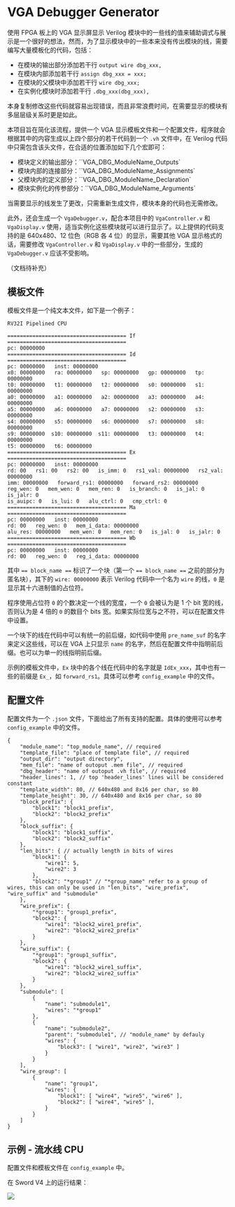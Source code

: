 # VGA Debugger Generator

使用 FPGA 板上的 VGA 显示屏显示 Verilog 模块中的一些线的值来辅助调式与展示是一个很好的想法，然而，为了显示模块中的一些本来没有传出模块的线，需要编写大量模板化的代码，包括：

* 在模块的输出部分添加若干行 `output wire dbg_xxx,`
* 在模块内部添加若干行 `assign dbg_xxx = xxx;`
* 在模块的父模块中添加若干行 `wire dbg_xxx;`
* 在实例化模块时添加若干行 `.dbg_xxx(dbg_xxx),`

本身复制修改这些代码就容易出现错误，而且非常浪费时间，在需要显示的模块有多层层级关系时更是如此。

本项目旨在简化该流程，提供一个 VGA 显示模板文件和一个配置文件，程序就会根据其中的内容生成以上四个部分的若干代码到一个 `.vh` 文件中，在 Verilog 代码中只需包含该头文件，在合适的位置添加如下几个宏即可：

* 模块定义的输出部分：``VGA_DBG_ModuleName_Outputs`
* 模块内部的连接部分：``VGA_DBG_ModuleName_Assignments`
* 父模块内的定义部分：``VGA_DBG_ModuleName_Declaration`
* 模块实例化的传参部分：``VGA_DBG_ModuleName_Arguments`

当需要显示的线发生了更改，只需重新生成文件，模块本身的代码也无需修改。

此外，还会生成一个 `VgaDebugger.v`，配合本项目中的 `VgaController.v` 和 `VgaDisplay.v` 使用，适当实例化这些模块就可以进行显示了。以上提供的代码支持的是 640x480、12 位色（RGB 各 4 位）的显示，需要其他 VGA 显示格式的话，需要修改 `VgaController.v` 和 `VgaDisplay.v` 中的一些部分，生成的 `VgaDebugger.v` 应该不受影响。

（文档待补充）

## 模板文件

模板文件是一个纯文本文件，如下是一个例子：

```
RV32I Pipelined CPU

====================================== If ======================================
pc: 00000000
====================================== Id ======================================
pc: 00000000   inst: 00000000
x0: 00000000   ra: 00000000   sp: 00000000   gp: 00000000   tp: 00000000
t0: 00000000   t1: 00000000   t2: 00000000   s0: 00000000   s1: 00000000
a0: 00000000   a1: 00000000   a2: 00000000   a3: 00000000   a4: 00000000
a5: 00000000   a6: 00000000   a7: 00000000   s2: 00000000   s3: 00000000
s4: 00000000   s5: 00000000   s6: 00000000   s7: 00000000   s8: 00000000
s9: 00000000  s10: 00000000  s11: 00000000   t3: 00000000   t4: 00000000
t5: 00000000   t6: 00000000
====================================== Ex ======================================
pc: 00000000   inst: 00000000
rd: 00   rs1: 00   rs2: 00   is_imm: 0   rs1_val: 00000000   rs2_val: 00000000
imm: 00000000   forward_rs1: 00000000   forward_rs2: 00000000
reg_wen: 0   mem_wen: 0   mem_ren: 0   is_branch: 0   is_jal: 0   is_jalr: 0
is_auipc: 0   is_lui: 0   alu_ctrl: 0   cmp_ctrl: 0
====================================== Ma ======================================
pc: 00000000   inst: 00000000
rd: 00   reg_wen: 0   mem_i_data: 00000000
alu_res: 00000000   mem_wen: 0   mem_ren: 0   is_jal: 0   is_jalr: 0
====================================== Wb ======================================
pc: 00000000   inst: 00000000
rd: 00   reg_wen: 0   reg_i_data: 00000000
```

其中 `== block_name ==` 标识了一个块（第一个 `== block_name ==` 之前的部分为匿名块），其下的 `wire: 00000000` 表示 Verilog 代码中一个名为 `wire` 的线，`0` 是显示其十六进制值的占位符。

程序使用占位符 `0` 的个数决定一个线的宽度，一个 `0` 会被认为是 1 个 bit 宽的线，否则认为是 4 倍的 `0` 的数目个 bits 宽。如果实际位宽与之不符，可以在配置文件中设置。

一个块下的线在代码中可以有统一的前后缀，如代码中使用 `pre_name_suf` 的名字来定义这些线，可以在 VGA 上只显示 `name` 的名字，然后在配置文件中指明前后缀。也可以为单一的线指明前后缀。

示例的模板文件中，`Ex` 块中的各个线在代码中的名字就是 `IdEx_xxx`，其中也有一些的前缀是 `Ex_`，如 `forward_rs1`。具体可以参考 `config_example` 中的文件。

## 配置文件

配置文件为一个 `.json` 文件，下面给出了所有支持的配置。具体的使用可以参考 `config_example` 中的文件。

```
{
    "module_name": "top_module_name", // required
    "template_file": "place of template file", // required
    "output_dir": "output directory",
    "mem_file": "name of outoput .mem file", // required
    "dbg_header": "name of outoput .vh file", // required
    "header_lines": 1, // top 'header_lines' lines will be considered constant
    "template_width": 80, // 640x480 and 8x16 per char, so 80
    "template_height": 30, // 640x480 and 8x16 per char, so 80
    "block_prefix": {
        "block1": "block1_prefix",
        "block2": "block2_prefix"
    },
    "block_suffix": {
        "block1": "block1_suffix",
        "block2": "block2_suffix"
    },
    "len_bits": { // actually length in bits of wires
        "block1": {
            "wire1": 5,
            "wire2": 3
        },
        "block2": "*group1" // "*group_name" refer to a group of wires, this can only be used in "len_bits", "wire_prefix", "wire_suffix" and "submodule"
    },
    "wire_prefix": {
        "*group1": "group1_prefix",
        "block2": {
            "wire1": "block2_wire1_prefix",
            "wire2": "block2_wire2_prefix"
        }
    },
    "wire_suffix": {
        "*group1": "group1_suffix",
        "block2": {
            "wire1": "block2_wire1_suffix",
            "wire2": "block2_wire2_suffix"
        }
    },
    "submodule": [
        {
            "name": "submodule1",
            "wires": "*group1"
        },
        {
            "name": "submodule2",
            "parent": "submodule1", // "module_name" by defauly
            "wires": {
                "block3": [ "wire1", "wire2", "wire3" ]
            }
        }
    ],
    "wire_group": [
        {
        	"name": "group1",
            "wires": {
                "block1": [ "wire4", "wire5", "wire6" ],
                "block2": [ "wire4", "wire5" ],
            }
        }
    ]
}
```


## 示例 - 流水线 CPU

配置文件和模板文件在 `config_example` 中。

在 Sword V4 上的运行结果：

![](./doc/pic/example_pipe_cpu.jpg)

